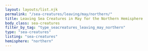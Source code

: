 ```yaml
---
layout: layouts/list.njk
permalink: "/sea-creatures/leaving/may/northern/"
title: Leaving Sea Creatures in May for the Northern Hemisphere
body_class: sea-creatures
filter_by_tag: "type_seacreatures_leaving_may_northern"
type: "sea-creatures"
listing: "sea-creatures"
hemisphere: "northern"
---
```

